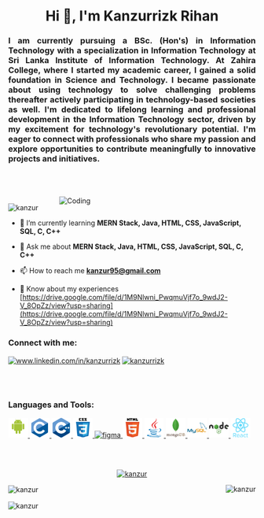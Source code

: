 
<h1 align="center">Hi 👋, I'm Kanzurrizk Rihan</h1>
<h3 align="justify">I am currently pursuing a BSc. (Hon's) in Information Technology with a specialization in Information Technology at Sri Lanka Institute of Information Technology. At Zahira College, where I started my academic career, I gained a solid foundation in Science and Technology. I became passionate about using technology to solve challenging problems thereafter actively participating in technology-based societies as well. I'm dedicated to lifelong learning and professional development in the Information Technology sector, driven by my excitement for technology's revolutionary potential. I'm eager to connect with professionals who share my passion and explore opportunities to contribute meaningfully to innovative projects and initiatives.</h3>

<br/><br/><br/>
<img align="right" alt="Coding" width="400" src="https://i.pinimg.com/originals/aa/59/d1/aa59d139b93dde70ff207187c9f1d8bd.gif">

<p align="left"> <img src="https://komarev.com/ghpvc/?username=kanzur&label=Profile%20views&color=0e75b6&style=flat" alt="kanzur" /> </p>


- 🌱 I’m currently learning **MERN Stack, Java, HTML, CSS, JavaScript, SQL, C, C++**

- 💬 Ask me about **MERN Stack, Java, HTML, CSS, JavaScript, SQL, C, C++**

- 📫 How to reach me **kanzur95@gmail.com**

- 📄 Know about my experiences [https://drive.google.com/file/d/1M9Nlwni_PwqmuVjf7o_9wdJ2-V_8OpZz/view?usp=sharing](https://drive.google.com/file/d/1M9Nlwni_PwqmuVjf7o_9wdJ2-V_8OpZz/view?usp=sharing)

<h3 align="left">Connect with me:</h3>
<p align="left">
<a href="https://linkedin.com/in/kanzurrizk" target="blank"><img align="center" src="https://raw.githubusercontent.com/rahuldkjain/github-profile-readme-generator/master/src/images/icons/Social/linked-in-alt.svg" alt="www.linkedin.com/in/kanzurrizk" height="30" width="40" /></a>
<a href="https://instagram.com/kanzurrizk" target="blank"><img align="center" src="https://raw.githubusercontent.com/rahuldkjain/github-profile-readme-generator/master/src/images/icons/Social/instagram.svg" alt="kanzurrizk" height="30" width="40" /></a>
</p>
<br/><br/>
<h3 align="left">Languages and Tools:</h3>
<p align="left"> <a href="https://developer.android.com" target="_blank" rel="noreferrer"> <img src="https://raw.githubusercontent.com/devicons/devicon/master/icons/android/android-original-wordmark.svg" alt="android" width="40" height="40"/> </a> <a href="https://www.cprogramming.com/" target="_blank" rel="noreferrer"> <img src="https://raw.githubusercontent.com/devicons/devicon/master/icons/c/c-original.svg" alt="c" width="40" height="40"/> </a> <a href="https://www.w3schools.com/cpp/" target="_blank" rel="noreferrer"> <img src="https://raw.githubusercontent.com/devicons/devicon/master/icons/cplusplus/cplusplus-original.svg" alt="cplusplus" width="40" height="40"/> </a> <a href="https://www.w3schools.com/css/" target="_blank" rel="noreferrer"> <img src="https://raw.githubusercontent.com/devicons/devicon/master/icons/css3/css3-original-wordmark.svg" alt="css3" width="40" height="40"/> </a> <a href="https://www.figma.com/" target="_blank" rel="noreferrer"> <img src="https://www.vectorlogo.zone/logos/figma/figma-icon.svg" alt="figma" width="40" height="40"/> </a> <a href="https://www.w3.org/html/" target="_blank" rel="noreferrer"> <img src="https://raw.githubusercontent.com/devicons/devicon/master/icons/html5/html5-original-wordmark.svg" alt="html5" width="40" height="40"/> </a> <a href="https://www.java.com" target="_blank" rel="noreferrer"> <img src="https://raw.githubusercontent.com/devicons/devicon/master/icons/java/java-original.svg" alt="java" width="40" height="40"/> </a> <a href="https://www.mongodb.com/" target="_blank" rel="noreferrer"> <img src="https://raw.githubusercontent.com/devicons/devicon/master/icons/mongodb/mongodb-original-wordmark.svg" alt="mongodb" width="40" height="40"/> </a> <a href="https://www.mysql.com/" target="_blank" rel="noreferrer"> <img src="https://raw.githubusercontent.com/devicons/devicon/master/icons/mysql/mysql-original-wordmark.svg" alt="mysql" width="40" height="40"/> </a> <a href="https://nodejs.org" target="_blank" rel="noreferrer"> <img src="https://raw.githubusercontent.com/devicons/devicon/master/icons/nodejs/nodejs-original-wordmark.svg" alt="nodejs" width="40" height="40"/> </a> <a href="https://reactjs.org/" target="_blank" rel="noreferrer"> <img src="https://raw.githubusercontent.com/devicons/devicon/master/icons/react/react-original-wordmark.svg" alt="react" width="40" height="40"/> </a> </p>

<br/><br/>
<p align="center"> <a href="https://github.com/ryo-ma/github-profile-trophy"><img src="https://github-profile-trophy.vercel.app/?username=kanzur" alt="kanzur" /></a> </p>

<p><img align="right" src="https://github-readme-stats.vercel.app/api/top-langs?username=kanzur&show_icons=true&locale=en&layout=compact" alt="kanzur" /></p>

<p><img align="center" src="https://github-readme-stats.vercel.app/api?username=kanzur&show_icons=true&locale=en" alt="kanzur" /></p>

<p><img align="center" src="https://github-readme-streak-stats.herokuapp.com/?user=kanzur&" alt="kanzur" /></p>
